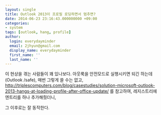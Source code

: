 ```yaml
---
layout: single
title: Outlook 2013이 프로필 로딩하면서 멈추면?
date: 2014-06-23 23:16:43.000000000 +09:00
categories:
- system
tags: [outlook, hang, profile]
author:
  login: everydayminder
  email: 2jhyun@gmail.com
  display_name: everydayminder
  first_name: ''
  last_name: ''
---
```

이 현상을 겪는 사람들이 꽤 있나보다.
아웃룩을 안전모드로 실행시키면 되긴 하는데 (Outlook /safe),
매번 그렇게 쓸 수는 없고,
http://triplescomputers.com/blog/casestudies/solution-microsoft-outlook-2013-hangs-at-loading-profile-after-office-update/
를 참고하여, 레지스트리에 엔트리를 하나 추가해줬더니,

그 이후로는 잘 동작한다.

